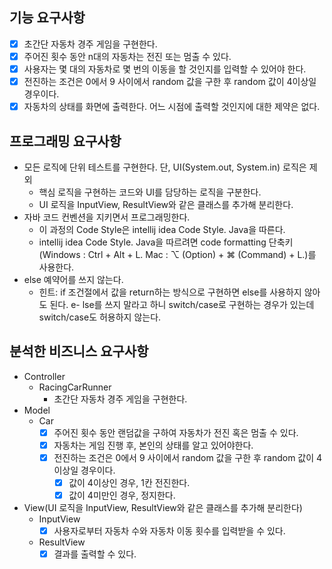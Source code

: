 ## 기능 요구사항

- [x] 초간단 자동차 경주 게임을 구현한다.
- [x] 주어진 횟수 동안 n대의 자동차는 전진 또는 멈출 수 있다.
- [x] 사용자는 몇 대의 자동차로 몇 번의 이동을 할 것인지를 입력할 수 있어야 한다.
- [x] 전진하는 조건은 0에서 9 사이에서 random 값을 구한 후 random 값이 4이상일 경우이다.
- [x] 자동차의 상태를 화면에 출력한다. 어느 시점에 출력할 것인지에 대한 제약은 없다.

## 프로그래밍 요구사항

- 모든 로직에 단위 테스트를 구현한다. 단, UI(System.out, System.in) 로직은 제외
  - 핵심 로직을 구현하는 코드와 UI를 담당하는 로직을 구분한다.
  - UI 로직을 InputView, ResultView와 같은 클래스를 추가해 분리한다.
- 자바 코드 컨벤션을 지키면서 프로그래밍한다.
  - 이 과정의 Code Style은 intellij idea Code Style. Java을 따른다.
  - intellij idea Code Style. Java을 따르려면 code formatting 단축키(Windows : Ctrl + Alt + L. Mac : ⌥ (Option) + ⌘ (Command) + L.)를 사용한다.
- else 예약어를 쓰지 않는다.
  - 힌트: if 조건절에서 값을 return하는 방식으로 구현하면 else를 사용하지 않아도 된다.
    e- lse를 쓰지 말라고 하니 switch/case로 구현하는 경우가 있는데 switch/case도 허용하지 않는다.

## 분석한 비즈니스 요구사항

- Controller
  - RacingCarRunner
    - 초간단 자동차 경주 게임을 구현한다.
- Model
  - Car
    - [x] 주어진 횟수 동안 랜덤값을 구하여 자동차가 전진 혹은 멈출 수 있다.
    - [x] 자동차는 게임 진행 후, 본인의 상태를 알고 있어야한다.
    - [x] 전진하는 조건은 0에서 9 사이에서 random 값을 구한 후 random 값이 4이상일 경우이다.
      - [x] 값이 4이상인 경우, 1칸 전진한다.
      - [x] 값이 4미만인 경우, 정지한다.
- View(UI 로직을 InputView, ResultView와 같은 클래스를 추가해 분리한다)
  - InputView
    - [x] 사용자로부터 자동차 수와 자동차 이동 횟수를 입력받을 수 있다.
  - ResultView
    - [x] 결과를 출력할 수 있다.
